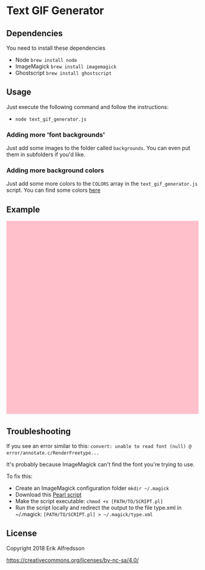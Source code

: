 # Text GIF Generator

## Dependencies

You need to install these dependencies

- Node `brew install node`
- ImageMagick `brew install imagemagick`
- Ghostscript `brew install ghostscript`

## Usage

Just execute the following command and follow the instructions:

- `node text_gif_generator.js`

### Adding more 'font backgrounds'

Just add some images to the folder called `backgrounds`. You can even put them in subfolders if you'd like.

### Adding more background colors

Just add some more colors to the `COLORS` array in the `text_gif_generator.js` script. You can find some colors [here](https://imagemagick.org/script/color.php)

## Example

![Alt Text](https://github.com/ErikAlfredsson/text-gif-generator/blob/master/example.gif)

## Troubleshooting

If you see an error similar to this:
`convert: unable to read font (null) @ error/annotate.c/RenderFreetype...`

It's probably because ImageMagick can't find the font you're trying to use.

To fix this:

- Create an ImageMagick configuration folder `mkdir ~/.magick`
- Download this [Pearl script](https://www.imagemagick.org/Usage/scripts/imagick_type_gen)
- Make the script executable: `chmod +x [PATH/TO/SCRIPT.pl]`
- Run the script locally and redirect the output to the file type.xml in ~/.magick: `[PATH/TO/SCRIPT.pl] > ~/.magick/type.xml`

## License

Copyright 2018 Erik Alfredsson

https://creativecommons.org/licenses/by-nc-sa/4.0/
